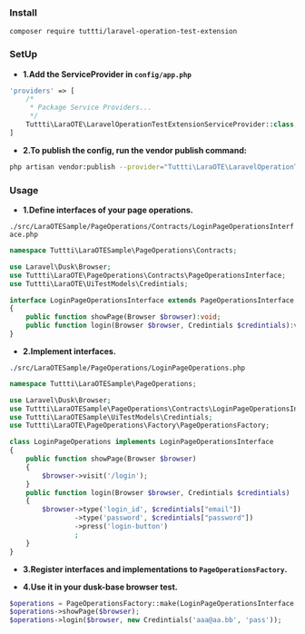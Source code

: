 ### Install

```
composer require tuttti/laravel-operation-test-extension
```

### SetUp


- **1.Add the ServiceProvider in `config/app.php`**

```php
'providers' => [
    /*
     * Package Service Providers...
     */
    Tuttti\LaraOTE\LaravelOperationTestExtensionServiceProvider::class,
]
```


- **2.To publish the config, run the vendor publish command:**

```sh
php artisan vendor:publish --provider="Tuttti\LaraOTE\LaravelOperationTestExtensionServiceProvider"
```


### Usage

- **1.Define interfaces of your page operations.**

`./src/LaraOTESample/PageOperations/Contracts/LoginPageOperationsInterface.php`

```php
namespace Tuttti\LaraOTESample\PageOperations\Contracts;

use Laravel\Dusk\Browser;
use Tuttti\LaraOTE\PageOperations\Contracts\PageOperationsInterface;
use Tuttti\LaraOTE\UiTestModels\Credintials;

interface LoginPageOperationsInterface extends PageOperationsInterface
{
    public function showPage(Browser $browser):void;
    public function login(Browser $browser, Credintials $credintials):void;
}
```

- **2.Implement interfaces.**

`./src/LaraOTESample/PageOperations/LoginPageOperations.php`

```php
namespace Tuttti\LaraOTESample\PageOperations;

use Laravel\Dusk\Browser;
use Tuttti\LaraOTESample\PageOperations\Contracts\LoginPageOperationsInterface;
use Tuttti\LaraOTESample\UiTestModels\Credintials;
use Tuttti\LaraOTE\PageOperations\Factory\PageOperationsFactory;

class LoginPageOperations implements LoginPageOperationsInterface
{
    public function showPage(Browser $browser)
    {
        $browser->visit('/login');
    }
    public function login(Browser $browser, Credintials $credintials)
    {
        $browser->type('login_id', $credintials["email"])
                ->type('password', $credintials["password"])
                ->press('login-button')
                ;
    }
}
```


- **3.Register interfaces and implementations to `PageOperationsFactory`.**

- **4.Use it in your dusk-base browser test.**

```php
$operations = PageOperationsFactory::make(LoginPageOperationsInterface::class);
$operations->showPage($browser);
$operations->login($browser, new Credintials('aaa@aa.bb', 'pass'));
```


